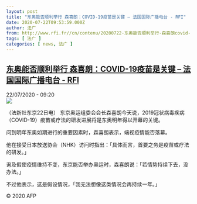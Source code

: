 ```yaml
---
layout: post
title: "东奥能否顺利举行 森喜朗：COVID-19疫苗是关键 – 法国国际广播电台 - RFI"
date: 2020-07-22T09:53:59.000Z
author: 法广
from: http://www.rfi.fr//cn/contenu/20200722-东奥能否顺利举行-森喜朗covid-19疫苗是关键
tags: [ 法广 ]
categories: [ news, 法广 ]
---
```

<!--1595411639000-->
[东奥能否顺利举行 森喜朗：COVID-19疫苗是关键 – 法国国际广播电台 - RFI](http://www.rfi.fr//cn/contenu/20200722-%E4%B8%9C%E5%A5%A5%E8%83%BD%E5%90%A6%E9%A1%BA%E5%88%A9%E4%B8%BE%E8%A1%8C-%E6%A3%AE%E5%96%9C%E6%9C%97covid-19%E7%96%AB%E8%8B%97%E6%98%AF%E5%85%B3%E9%94%AE)
------

<div>
<div>22/07/2020 - 09:20</div><img src="https://s.rfi.fr/media/display/858b2266-cbef-11ea-8bd6-005056bff430/w:310/p:16x9/spo0001b.200722152004.jpg"><div class="t-content__body u-clearfix"><div class="m-interstitial"></div><p>（法新社东京22日电）    东京奥运组委会会长森喜朗今天说，2019冠状病毒疾病（COVID-19）疫苗或疗法的研发进展将是东奥明年得以开幕的关键。</p><p>    问到明年东奥如期进行的重要因素时，森喜朗表示，端视疫情能否落幕。</p><p>    他在接受日本放送协会（NHK）访问时指出：「具体而言，首要之务是疫苗或疗法的研发。」</p><p>    询及假使疫情维持不变，东京能否举办奥运时，森喜朗说：「若情势持续下去，没办法。」</p><p>    不过他表示，这是假设情况，「我无法想像这类情况会再持续一年。」</p><p class="t-copyright">© 2020 AFP</p>        </div>
</div>
